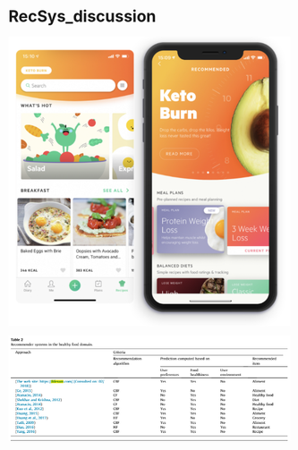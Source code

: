 # RecSys_discussion

![source lifesum.com](images/lifesum.PNG)

![H. Zitouni, S. Meshoul and C. Mezioud, New contextual collaborative filtering system with application to personalized healthynutrition education, Journal of King Saud University – Computer and Information Sciences](images/lifesum2.PNG)
